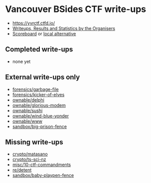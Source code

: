 # Vancouver BSides CTF write-ups

* <https://yvrctf.ctfd.io/>
* [Writeups, Results and Statistics by the Organisers](https://github.com/yvrctf/2015)
* [Scoreboard](https://yvrctf.ctfd.io/scoreboard) or [local alternative](scoreboard.txt)

## Completed write-ups

* none yet

## External write-ups only

* [forensics/garbage-file](forensics/garbage-file)
* [forensics/kicker-of-elves](forensics/kicker-of-elves)
* [ownable/delphi](ownable/delphi)
* [ownable/glorious-modem](ownable/glorious-modem)
* [ownable/sushi](ownable/sushi)
* [ownable/wind-blue-yonder](ownable/wind-blue-yonder)
* [ownable/www](ownable/www)
* [sandbox/big-prison-fence](sandbox/big-prison-fence)

## Missing write-ups

* [crypto/matasano](crypto/matasano)
* [crypto/ts-sci-nz](crypto/ts-sci-nz)
* [misc/10-ctf-commandments](misc/10-ctf-commandments)
* [re/detent](re/detent)
* [sandbox/baby-playpen-fence](sandbox/baby-playpen-fence)
